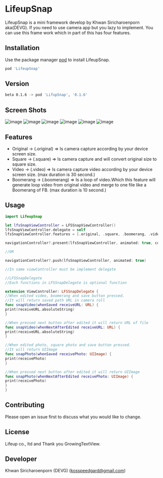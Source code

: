 
# LifeupSnap

LifeupSnap is a mini framework develop by Khwan Siricharoenporn aka(DEVG). If you need to use camera app but you lazy to implement. You can use this frame work which in part of this has four features.

## Installation

Use the package manager [pod](https://cocoapods.org) to install LifeupSnap.

```bash
pod 'LifeupSnap'
```

## Version
```bash
beta 0.1.6 -> pod 'LifupSnap', '0.1.6'
```

## Screen Shots
![image](https://drive.google.com/open?id=1IrkQK_N-PF4_dXJ4Y7F4O8WrtctlSoKV)
![image](https://drive.google.com/open?id=1T8ixMt8a0e9WnyJNc-O9SGXJyRUYsJU8)
![image](https://drive.google.com/open?id=10gMpEOnTaumI-2d_EH1XJ4-JvGUpqfu9)
![image](https://drive.google.com/open?id=1XjwRSMUAPU7zrqD-RdWDADedtIezdZFg)
![image](https://drive.google.com/open?id=1XwZOHR-lJPnA6681bQXQSzkj4m0aYO5l)
![image](https://drive.google.com/open?id=1wQW4Uf74Xiw27RemfdfhSb3W8BAGZGVZ)

## Features

- Original -> (.original) => Is camera capture according by your device screen size.
- Square -> (.square) => Is camera capture and will convert original size to square size.
- Video -> (.video) => Is camera capture video according by your device screen size. (max duration is 30 second.)
- Boomerang -> (.boomerang) => Is a loop of video.Which this feature will generate loop video from original video and merge to one file like a Boomerang of FB. (max duration is 10 second.)
## Usage

```swift
import LifeupSnap

let lfsSnapViewController = LFSSnapViewController()
lfsSnapViewController.delegate = self
lfsSnapViewController.features = [.original, .square, .boomerang, .video]

navigationController?.present(lfsSnapViewController, animated: true, completion: nil)

//OR

navigationController?.push(lfsSnapViewController, animated: true)
```

```swift
//In same viewController must be implement delegate

//LFSSnapDelegate
//Each functions in LFSSnapDelegate is optional function

extension ViewController: LFSSnapDelegate {
//When edited video, boomerang and save button pressed.
//It will return saved path URL in camera roll
func snapVideo(whenSaved receiveURL: URL) {
print(receiveURL.absoluteString)
}

//When pressed next button after edited it will return URL of file
func snapVideo(whenNextAfterEdited receiveURL: URL) {
print(receiveURL.absoluteString)
}

//When edited photo, square photo and save button pressed.
//It will return UIImage
func snapPhoto(whenSaved receivePhoto: UIImage) {
print(receivePhoto)
}

//When pressed next button after edited it will return UIImage
func snapPhoto(whenNextAfterEdited receivePhoto: UIImage) {
print(receivePhoto)
}
}
```

## Contributing
Please open an issue first to discuss what you would like to change.

## License
Lifeup co., ltd
and Thank you GrowingTextView.

## Developer
Khwan Siricharoenporn (DEVG) (kosspeedgard@gmail.com)
